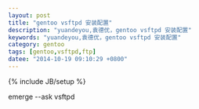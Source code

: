 ```yaml
---
layout: post
title: "gentoo vsftpd 安装配置"
description: "yuandeyou,袁德优，gentoo vsftpd 安装配置"
keywords: "yuandeyou,袁德优，gentoo vsftpd 安装配置"
category: gentoo
tags: [gentoo,vsftpd,ftp]
datee: "2014-10-19 09:10:29 +0800"
---
```

{% include JB/setup %}

emerge --ask vsftpd

<!-- more -->

